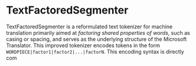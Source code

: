 # TextFactoredSegmenter

TextFactoredSegmenter is a reformulated text tokenizer for machine translation primarily aimed at _factoring shared properties of words_, such as casing or spacing, and serves as the underlying structure of the Microsoft Translator.
This improved tokenizer encodes tokens in the form `WORDPIECE|factor1|factor2|...|factorN`.
This encoding syntax is directly com